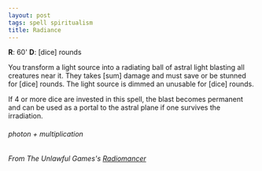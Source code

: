 ```yaml
---
layout: post
tags: spell spiritualism
title: Radiance
---
```

**R**: 60'  **D**: [dice] rounds

You transform a light source into a radiating ball of astral light blasting all creatures near it. They takes [sum] damage and must save or be stunned for [dice] rounds. The light source is dimmed an unusable for [dice] rounds.

If 4 or more dice are invested in this spell, the blast becomes permanent and can be used as a portal to the astral plane if one survives the irradiation.
 
###### photon + multiplication
###### From The Unlawful Games's [Radiomancer](http://unlawfulgames.blogspot.com/2018/08/osr-radiomancer.html)
